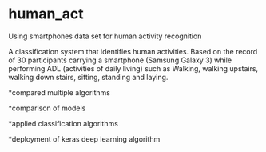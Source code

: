 # human_act
Using smartphones data set for human activity recognition 

A classification system that identifies human activities. Based on the record of 30 participants carrying a smartphone (Samsung Galaxy 3) while performing ADL (activities of daily living) such as Walking, walking upstairs, walking down stairs, sitting, standing and laying. 

*compared multiple algorithms

*comparison of models

*applied classification algorithms

*deployment of  keras deep learning algorithm 

